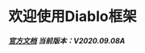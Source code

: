 # 欢迎使用Diablo框架

##### [官方文档](https://blog.fenglide.com.cn/blog/content?class=D4A694D3) 当前版本：V2020.09.08A